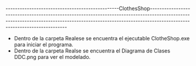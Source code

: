 ------------------------------------------------ClothesShop-------------------------------------------------------------------------------------------------------------------------------------------------------------------------------------------------------

 - Dentro de la carpeta Realese se encuentra el ejecutable ClotheShop.exe para iniciar el programa.
 - Dentro de la carpeta Realse se encuentra el Diagrama de Clases DDC.png para ver el modelado.

